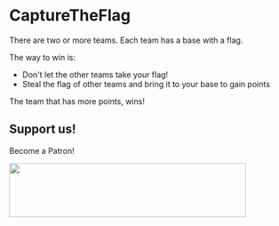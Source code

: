 # CaptureTheFlag

There are two or more teams. Each team has a base with a flag. 

The way to win is:
- Don't let the other teams take your flag!
- Steal the flag of other teams and bring it to your base to gain points

The team that has more points, wins!

## Support us!

Become a Patron! 

<a href="https://patreon.com/user?u=6145458&utm_medium=social&utm_source=twitter&utm_campaign=creatorshare2" target="_blank" class="externalLink"><img src="https://s3.amazonaws.com/patreon_public_assets/toolbox/patreon.png" width="426" height="97"></a>
